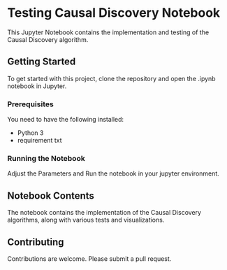 # Testing Causal Discovery Notebook

This Jupyter Notebook contains the implementation and testing of the Causal Discovery algorithm.

## Getting Started

To get started with this project, clone the repository and open the .ipynb notebook in Jupyter.

### Prerequisites

You need to have the following installed:

- Python 3
- requirement txt

### Running the Notebook

Adjust the Parameters and Run the notebook in your jupyter environment.

## Notebook Contents

The notebook contains the implementation of the Causal Discovery algorithms, along with various tests and visualizations.

## Contributing

Contributions are welcome. Please submit a pull request.

